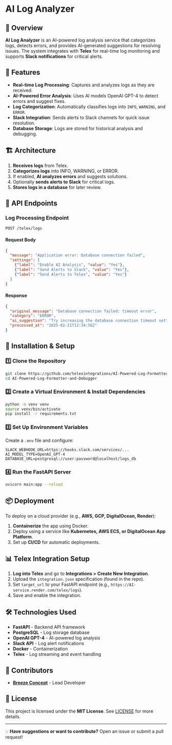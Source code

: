 # AI Log Analyzer

## 📌 Overview
**AI Log Analyzer** is an AI-powered log analysis service that categorizes logs, detects errors, and provides AI-generated suggestions for resolving issues. The system integrates with **Telex** for real-time log monitoring and supports **Slack notifications** for critical alerts.

## 🚀 Features
- **Real-time Log Processing**: Captures and analyzes logs as they are received.
- **AI-Powered Error Analysis**: Uses AI models OpenAI GPT-4 to detect errors and suggest fixes.
- **Log Categorization**: Automatically classifies logs into `INFO`, `WARNING`, and `ERROR`.
- **Slack Integration**: Sends alerts to Slack channels for quick issue resolution.
- **Database Storage**: Logs are stored for historical analysis and debugging.

## 🏗️ Architecture
1. **Receives logs** from Telex.
2. **Categorizes logs** into INFO, WARNING, or ERROR.
3. If enabled, **AI analyzes errors** and suggests solutions.
4. Optionally **sends alerts to Slack** for critical logs.
5. **Stores logs in a database** for later review.

## 📡 API Endpoints
### **Log Processing Endpoint**
```http
POST /telex/logs
```
#### **Request Body**
```json
{
  "message": "Application error: Database connection failed",
  "settings": [
    {"label": "Enable AI Analysis", "value": "Yes"},
    {"label": "Send Alerts to Slack", "value": "Yes"},
    {"label": "Send Alerts to Telex", "value": "Yes"} 
  ]
}

```
#### **Response**
```json
{
  "original_message": "Database connection failed: timeout error",
  "category": "ERROR",
  "ai_suggestion": "Try increasing the database connection timeout setting and check network latency.",
  "processed_at": "2025-02-21T12:34:56Z"
}
```

## 🔧 Installation & Setup
### **1️⃣ Clone the Repository**
```bash
git clone https://github.com/telexintegrations/AI-Powered-Log-Formatter-and-Debugger.git
cd AI-Powered-Log-Formatter-and-Debugger
```
### **2️⃣ Create a Virtual Environment & Install Dependencies**
```bash
python -m venv venv
source venv/bin/activate  
pip install -r requirements.txt
```
### **3️⃣ Set Up Environment Variables**
Create a `.env` file and configure:
```env
SLACK_WEBHOOK_URL=https://hooks.slack.com/services/...
AI_MODEL_TYPE=OpenAI_GPT-4 
DATABASE_URL=postgresql://user:password@localhost/logs_db
```
### **4️⃣ Run the FastAPI Server**
```bash
uvicorn main:app --reload
```

## 📦 Deployment
To deploy on a cloud provider (e.g., **AWS, GCP, DigitalOcean, Render**):
1. **Containerize** the app using Docker.
2. Deploy using a service like **Kubernetes, AWS ECS, or DigitalOcean App Platform**.
3. Set up **CI/CD** for automatic deployments.

## 📊 Telex Integration Setup
1. **Log into Telex** and go to **Integrations > Create New Integration**.
2. Upload the `integration.json` specification (found in the repo).
3. Set `target_url` to your FastAPI endpoint (e.g., `https://AI-service.render.com/telex/logs`).
4. Save and enable the integration.

## 🛠️ Technologies Used
- **FastAPI** - Backend API framework
- **PostgreSQL** - Log storage database
- **OpenAI GPT-4** - AI-powered log analysis
- **Slack API** - Log alert notifications
- **Docker** - Containerization
- **Telex** - Log streaming and event handling

## 👥 Contributors
- **[Breeze Concept](https://github.com/breezeconcept)** - Lead Developer

## 📄 License
This project is licensed under the **MIT License**. See [LICENSE](LICENSE) for more details.

---
💡 **Have suggestions or want to contribute?** Open an issue or submit a pull request!

